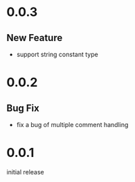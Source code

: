 # 0.0.3
## New Feature

* support string constant type

# 0.0.2
## Bug Fix

* fix a bug of multiple comment handling

# 0.0.1
initial release
